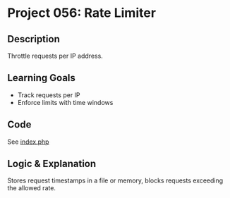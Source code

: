 # Project 056: Rate Limiter

## Description
Throttle requests per IP address.

## Learning Goals
- Track requests per IP
- Enforce limits with time windows

## Code
See [index.php](index.php)

## Logic & Explanation
Stores request timestamps in a file or memory, blocks requests exceeding the allowed rate.
